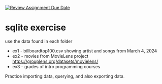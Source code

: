 [![Review Assignment Due Date](https://classroom.github.com/assets/deadline-readme-button-24ddc0f5d75046c5622901739e7c5dd533143b0c8e959d652212380cedb1ea36.svg)](https://classroom.github.com/a/pGkwewvS)
# sqlite exercise

use the data found in each folder

* ex1 - billboardtop100.csv showing artist and songs from March 4, 2024
* ex2 - movies from MovieLens project https://grouplens.org/datasets/movielens/
* ex3 - grades of intro programming courses 


Practice importing data, querying, and also exporting data.
